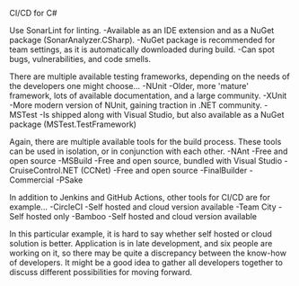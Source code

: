 CI/CD for C#

Use SonarLint for linting.
	-Available as an IDE extension and as a NuGet package (SonarAnalyzer.CSharp).
	-NuGet package is recommended for team settings, as it is automatically downloaded
	 during build.
	-Can spot bugs, vulnerabilities, and code smells.

There are multiple available testing frameworks, depending on the needs of the developers one might choose...
	-NUnit
		-Older, more 'mature' framework, lots of available documentation, and a large community.
	-XUnit
		-More modern version of NUnit, gaining traction in .NET community.
	-MSTest
		-Is shipped along with Visual Studio, but also available as a NuGet package (MSTest.TestFramework)

Again, there are multiple available tools for the build process. These tools can be used in isolation, or in conjunction with each other.
	-NAnt
		-Free and open source
	-MSBuild
		-Free and open source, bundled with Visual Studio
	-CruiseControl.NET (CCNet)
		-Free and open source
	-FinalBuilder
		-Commercial
	-PSake

In addition to Jenkins and GitHub Actions, other tools for CI/CD are for example...
	-CircleCI
		-Self hosted and cloud version available
	-Team City
		-Self hosted only
	-Bamboo
		-Self hosted and cloud version available

In this particular example, it is hard to say whether self hosted or cloud solution is better. 
Application is in late development, and six people are working on it, so there may be quite a discrepancy between
the know-how of developers. It might be a good idea to gather all developers together to discuss different
possibilities for moving forward.